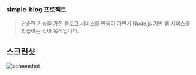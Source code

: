 ### simple-blog 프로젝트 
> 단순한 기능을 가진 블로그 서비스를 만들어 가면서 Node.js 기반 웹 서비스를 학습하는 것이 목적입니다.

## 스크린샷
![screenshot](simple-blog/Screenshot.png)
